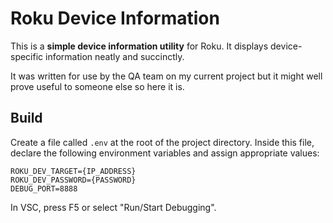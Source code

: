 # Roku Device Information

This is a **simple device information utility** for Roku. It displays device-specific information neatly and succinctly.

It was written for use by the QA team on my current project but it might well prove useful to someone else so here it is.

## Build

Create a file called `.env` at the root of the project directory. Inside this file, declare the following environment variables and assign appropriate values:

```
ROKU_DEV_TARGET={IP_ADDRESS}
ROKU_DEV_PASSWORD={PASSWORD}
DEBUG_PORT=8888
```

In VSC, press F5 or select "Run/Start Debugging".